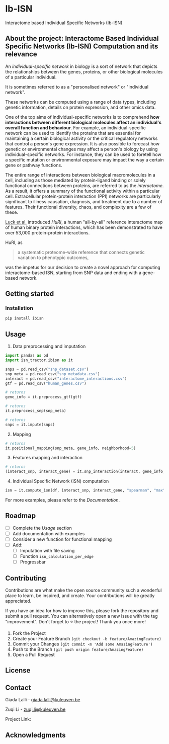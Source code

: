 # Ib-ISN
Interactome based Individual Specific Networks (Ib-ISN)

## About the project: Interactome Based Individual Specific Networks (Ib-ISN) Computation and its relevance

An *individual-specific network* in biology is a sort of network that depicts the relationships between the genes, proteins, or other biological molecules of a particular individual. 

It is sometimes referred to as a "personalised network" or "individual network". 

These networks can be computed using a range of data types, including genetic information, details on protein expression, and other omics data.

One of the top aims of individual-specific networks is to comprehend **how interactions between different biological molecules affect an individual's overall function and behaviour**. For example, an individual-specific network can be used to identify the proteins that are essential for maintaining a certain biological activity or the critical regulatory networks that control a person's gene expression. It is also possible to forecast how genetic or environmental changes may affect a person's biology by using individual-specific networks. For instance, they can be used to foretell how a specific mutation or environmental exposure may impact the way a certain gene or pathway functions.

The entire range of interactions between biological macromolecules in a cell, including as those mediated by protein-ligand binding or solely functional connections between proteins, are referred to as the *interactome*. As a result, it offers a summary of the functional activity within a particular cell. Extracellular protein-protein interaction (PPI) networks are particularly significant to illness causation, diagnosis, and treatment due to a number of features. Their functional diversity, chaos, and complexity are a few of these.

[Luck et al.](https://www.nature.com/articles/s41586-020-2188-x) introduced *HuRI*, a human "all-by-all" reference interactome map of human binary protein interactions, which has been demonstrated to have over 53,000 protein-protein interactions. 

HuRI, as 
> a systematic proteome-wide reference that connects genetic variation to phenotypic outcomes,

was the impetus for our decision to create a novel approach for computing interactome-based ISN, starting from SNP data and ending with a gene-based network.

## Getting started

### Installation

```bash
pip install ibisn
```

## Usage

1. Data preprocessing and imputation

```python
import pandas as pd
import isn_tractor.ibisn as it

snps = pd.read_csv("snp_dataset.csv")
snp_meta = pd.read_csv("snp_metadata.csv")
interact = pd.read_csv("interactome_interactions.csv")
gtf = pd.read_csv("human_genes.csv")

# returns 
gene_info = it.preprocess_gtf(gtf)

# returns 
it.preprocess_snp(snp_meta)

# returns 
snps = it.impute(snps)
```

2. Mapping

```python
# returns 
it.positional_mapping(snp_meta, gene_info, neighborhood=5)
```

3. Features mapping and interaction

```python
# returns 
(interact_snp, interact_gene) = it.snp_interaction(interact, gene_info, snp_info)
```

4. Individual Specific Network (ISN) computation

```python
isn = it.compute_isn(df, interact_snp, interact_gene, "spearman", "max")
```

For more examples, please refer to the _Documentation_.

## Roadmap
- [ ] Complete the _Usage_ section
- [ ] Add documentation with examples
- [ ] Consider a new function for functional mapping
- [ ] Add:
    - [ ] Imputation with file saving
    - [ ] Function ```isn_calculation_per_edge```
    - [ ] Progressbar

## Contributing

Contributions are what make the open source community such a wonderful place to learn, be inspired, and create. 
Your contributions will be greatly appreciated.

If you have an idea for how to improve this, please fork the repository and submit a pull request. You can alternatively open a new issue with the tag "improvement". Don't forget to :star: the project! Thank you once more!

1. Fork the Project
2. Create your Feature Branch `(git checkout -b feature/AmazingFeature)`
3. Commit your Changes `(git commit -m 'Add some AmazingFeature')`
4. Push to the Branch `(git push origin feature/AmazingFeature)`
5. Open a Pull Request

## License

## Contact
Giada Lalli - giada.lalli@kuleuven.be

Zuqi Li - zuqi.li@kuleuven.be

Project Link: 

## Acknowledgments


